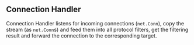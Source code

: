 ## Connection Handler

Connection Handler listens for incoming connections (`net.Conn`), copy the stream (as `net.Conn`s) and feed them into all protocol filters, get the filtering result and forward the connection to the corresponding target.